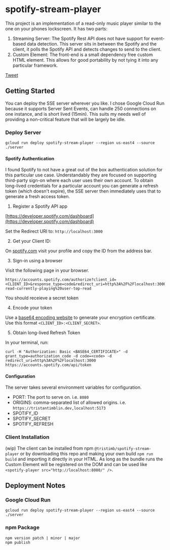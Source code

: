 # spotify-stream-player

This project is an implementation of a read-only music player similar to the one on your phones lockscreen. It has two parts:

1. Streaming Server: The Spotify Rest API does not have support for event-based data detection. This server sits in between the Spotify and the client, it polls the Spotify API and detects changes to send to the client.
2. Custom Element: The front-end is a small dependency free custom HTML element. This allows for good portability by not tying it into any particular framework.

[Tweet](https://x.com/tatimblin/status/1777873720754967010)

## Getting Started

You can deploy the SSE server wherever you like. I chose Google Cloud Run because it supports Server Sent Events, can handle 250 connections on one instance, and is short lived (15min). This suits my needs well of providing a non-critical feature that will be largely be idle.

### Deploy Server

```
gcloud run deploy spotify-stream-player --region us-east4 --source ./server
```

#### Spotify Authentication

I found Spotify to not have a great out of the box authentication solution for this particular use case. Understandably they are focused on supporting third-party sign-on where each user uses their own account. To obtain long-lived credentials for a particular account you can generate a refresh token (which doesn't expire), the SSE server then immediately uses that to generate a fresh access token.

1. Register a Spotify API app

[https://developer.spotify.com/dashboard](https://developer.spotify.com/dashboard)

Set the Redirect URI to: `http://localhost:3000`

2. Get your Client ID:

On [spotify.com](https://open.spotify.com/) visit your profile and copy the ID from the address bar.

3. Sign-in using a browser

Visit the following page in your browser.
```
https://accounts.spotify.com/authorize?client_id=<CLIENT_ID>&response_type=code&redirect_uri=http%3A%2F%2Flocalhost:3000&scope=user-read-currently-playing%20user-top-read
```

You should receieve a secret token

4. Encode your token

Use a [base64 encoding website](https://www.base64encode.org/) to generate your encryption certificate. Use this format `<CLIENT_ID>:<CLIENT_SECRET>`.

5. Obtain long-lived Refresh Token

In your terminal, run:
```
curl -H "Authorization: Basic <BASE64_CERTIFICATE>" -d grant_type=authorization_code -d code=<code> -d redirect_uri=http%3A%2F%2Flocalhost:3000 https://accounts.spotify.com/api/token
```

#### Configuration

The server takes several environment variables for configuration.

* PORT: The port to serve on. i.e. `8080`
* ORIGINS: comma-separated list of allowed origins. i.e. `https://tristantimblin.dev,localhost:5173`
* SPOTIFY_ID
* SPOTIFY_SECRET
* SPOTIFY_REFRESH

### Client Installation

(wip)
The client can be installed from npm `@tristimb/spotify-stream-player` or by downloading this repo and making your own build `npm run build` and importing it directly in your HTML. As long as the bundle runs the Custom Element will be registered on the DOM and can be used like `<spotify-player src="http://localhost:8080/" />`.

## Deployment Notes

### Google Cloud Run

```
gcloud run deploy spotify-stream-player --region us-east4 --source ./server
```

### npm Package

```
npm version patch | minor | major
npm publish
```
